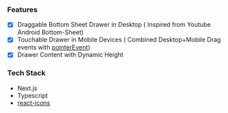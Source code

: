 ### Features
- [x] Draggable Bottom Sheet Drawer in Desktop ( Inspired from Youtube Android Bottom-Sheet)
- [x] Touchable Drawer in Mobile Devices ( Combined Desktop+Mobile Drag events with [pointerEvent](https://developer.mozilla.org/en-US/docs/Web/API/PointerEvent))
- [x] Drawer Content with Dynamic Height
### Tech Stack
- Next.js
- Typescript
- [react-icons](https://www.npmjs.com/package/react-icons)
